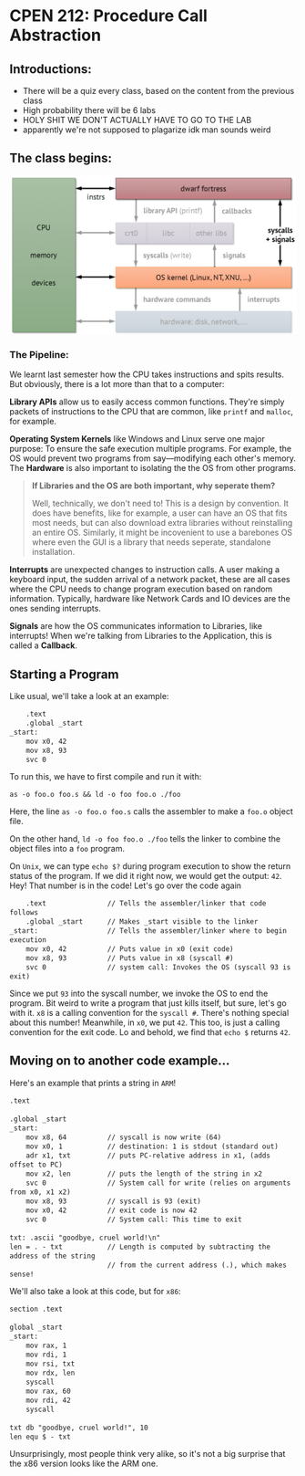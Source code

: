 # CPEN 212: Procedure Call Abstraction

## Introductions:
- There will be a quiz every class, based on the content from the previous class
- High probability there will be 6 labs
- HOLY SHIT WE DON'T ACTUALLY HAVE TO GO TO THE LAB
- apparently we're not supposed to plagarize idk man sounds weird

## The class begins:

![Alt text](image.png)

### The Pipeline:
We learnt last semester how the CPU takes instructions and spits results. But obviously, there is a lot more than that to a computer:

**Library APIs** allow us to easily access common functions. They're simply packets of instructions to the CPU that are common, like `printf` and `malloc`, for example.

**Operating System Kernels** like Windows and Linux serve one major purpose: To ensure the safe execution multiple programs. For example, the OS would prevent two programs from say—modifying each other's memory. The **Hardware** is also important to isolating the the OS from other programs.

> **If Libraries and the OS are both important, why seperate them?**
> 
> Well, technically, we don't need to! This is a design by convention. 
> It does have benefits, like for example, a user can have an OS that fits most needs, but can also download extra libraries without reinstalling an entire OS.
> Similarly, it might be incovenient to use a barebones OS where even the GUI is a library that needs seperate, standalone installation.

**Interrupts** are unexpected changes to instruction calls. A user making a keyboard input, the sudden arrival of a network packet, these are all cases where the CPU needs to change program execution based on random information. Typically, hardware like Network Cards and IO devices are the ones sending interrupts.

**Signals** are how the OS communicates information to Libraries, like interrupts! When we're talking from Libraries to the Application, this is called a **Callback**.

## Starting a Program

Like usual, we'll take a look at an example:

``` ARM
    .text
    .global _start
_start:
    mov x0, 42
    mov x8, 93
    svc 0
```

To run this, we have to first compile and run it with:
```
as -o foo.o foo.s && ld -o foo foo.o ./foo
```

Here, the line `as -o foo.o foo.s` calls the assembler to make a `foo.o` object file.

On the other hand, `ld -o foo foo.o ./foo` tells the linker to combine the object files into a `foo` program.

On `Unix`, we can type `echo $?` during program execution to show the return status of the program. If we did it right now, we would get the output: `42`. Hey! That number is in the code! Let's go over the code again

``` ARM
    .text               // Tells the assembler/linker that code follows
    .global _start      // Makes _start visible to the linker
_start:                 // Tells the assembler/linker where to begin execution
    mov x0, 42          // Puts value in x0 (exit code)
    mov x8, 93          // Puts value in x8 (syscall #)
    svc 0               // system call: Invokes the OS (syscall 93 is exit)
```

Since we put `93` into the syscall number, we invoke the OS to end the program. Bit weird to write a program that just kills itself, but sure, let's go with it. `x8` is a calling convention for the `syscall #`. There's nothing special about this number! Meanwhile, in `x0`, we put `42`. This too, is just a calling convention for the exit code. Lo and behold, we find that `echo $` returns `42`.

## Moving on to another code example...

Here's an example that prints a string in `ARM`!

``` ARM
.text

.global _start
_start:
    mov x8, 64          // syscall is now write (64)
    mov x0, 1           // destination: 1 is stdout (standard out)
    adr x1, txt         // puts PC-relative address in x1, (adds offset to PC)
    mov x2, len         // puts the length of the string in x2
    svc 0               // System call for write (relies on arguments from x0, x1 x2)
    mov x8, 93          // syscall is 93 (exit)
    mov x0, 42          // exit code is now 42
    svc 0               // System call: This time to exit

txt: .ascii "goodbye, cruel world!\n"
len = . - txt           // Length is computed by subtracting the address of the string
                        // from the current address (.), which makes sense!
```

We'll also take a look at this code, but for `x86`:

``` ARM
section .text

global _start
_start:
    mov rax, 1
    mov rdi, 1
    mov rsi, txt
    mov rdx, len
    syscall
    mov rax, 60
    mov rdi, 42
    syscall

txt db "goodbye, cruel world!", 10
len equ $ - txt
```

Unsurprisingly, most people think very alike, so it's not a big surprise that the x86 version looks like the ARM one.